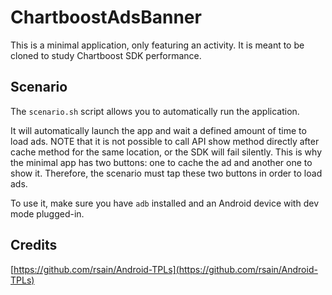 # ChartboostAdsBanner

This is a minimal application, only featuring an activity. It is meant to be
cloned to study Chartboost SDK performance.

## Scenario

The `scenario.sh` script allows you to automatically run the application.

It will automatically launch the app and wait a defined amount of time to load ads. NOTE that it is not possible to call API show method directly after cache method for the same location, or the SDK will fail silently. This is why the minimal app has two buttons: one to cache the ad and another one to show it. Therefore, the scenario must tap these two buttons in order to load ads.

To use it, make sure you have `adb` installed and an Android device with dev mode plugged-in.

## Credits

[https://github.com/rsain/Android-TPLs](https://github.com/rsain/Android-TPLs)
